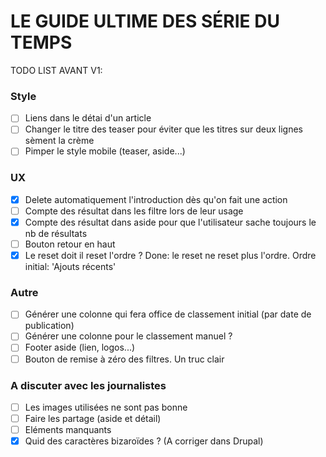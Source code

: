 # LE GUIDE ULTIME DES SÉRIE DU TEMPS ##

TODO LIST AVANT V1:

### Style
- [ ] Liens dans le détai d'un article
- [ ] Changer le titre des teaser pour éviter que les titres sur deux lignes sèment la crème
- [ ] Pimper le style mobile (teaser, aside...)

### UX
- [X] Delete automatiquement l'introduction dès qu'on fait une action
- [ ] Compte des résultat dans les filtre lors de leur usage
- [X] Compte des résultat dans aside pour que l'utilisateur sache toujours le nb de résultats
- [ ] Bouton retour en haut
- [X] Le reset doit il reset l'ordre ? Done: le reset ne reset plus l'ordre. Ordre initial: 'Ajouts récents'

### Autre
- [ ] Générer une colonne qui fera office de classement initial (par date de publication)
- [ ] Générer une colonne pour le classement manuel ?
- [ ] Footer aside (lien, logos...)
- [ ] Bouton de remise à zéro des filtres. Un truc clair

### A discuter avec les journalistes
- [ ] Les images utilisées ne sont pas bonne
- [ ] Faire les partage (aside et détail)
- [ ] Eléments manquants
- [X] Quid des caractères bizaroïdes ? (A corriger dans Drupal)

